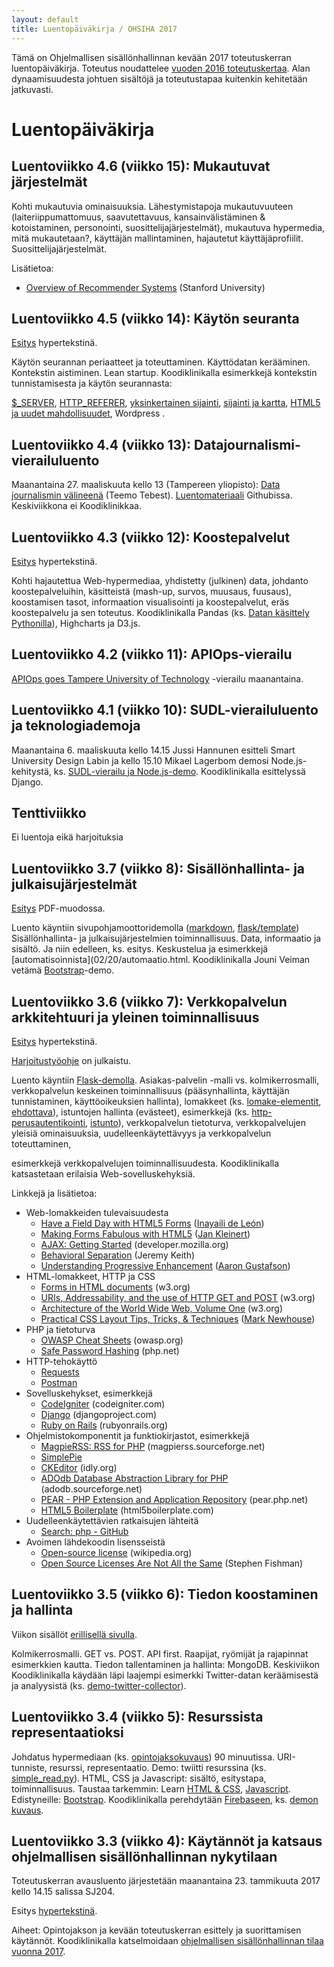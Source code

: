 ```yaml
---
layout: default
title: Luentopäiväkirja / OHSIHA 2017
---
```


Tämä on Ohjelmallisen sisällönhallinnan kevään 2017 toteutuskerran luentopäiväkirja.
Toteutus noudattelee [vuoden 2016 toteutuskertaa](https://iislab.ee.tut.fi/piiri/ohjelmallinen-sis%C3%A4ll%C3%B6nhallinta-2016/wiki/luentop%C3%A4iv%C3%A4kirja).
Alan dynaamisuudesta johtuen sisältöjä ja toteutustapaa kuitenkin kehitetään jatkuvasti.

# Luentopäiväkirja

<!-- Tulossa: -->

<!-- * perjantaina 17. helmikuuta: [Vaali- ja Wikidatahackathon](https://ohsiha.github.io/2017/02/06/Vaali-ja-Wikidata-hackathon)  -->

## Luentoviikko 4.6 (viikko 15): Mukautuvat järjestelmät

 Kohti mukautuvia ominaisuuksia. Lähestymistapoja mukautuvuuteen (laiteriippumattomuus, saavutettavuus, kansainvälistäminen &amp; kotoistaminen, personointi, suosittelijajärjestelmät), mukautuva hypermedia, mitä mukautetaan?, käyttäjän mallintaminen, hajautetut käyttäjäprofiilit. Suosittelijajärjestelmät.

Lisätietoa:

* [Overview of Recommender Systems](http://bit.ly/2ohLA02) (Stanford University)


## Luentoviikko 4.5 (viikko 14): Käytön seuranta

[Esitys](luento/45/esitys.html) hypertekstinä.

Käytön seurannan periaatteet ja toteuttaminen. Käyttödatan kerääminen. Kontekstin aistiminen. Lean startup. Koodiklinikalla esimerkkejä kontekstin tunnistamisesta ja käytön seurannasta:
<!-- <a href="http://matriisi.ee.tut.fi/hmopetus/ohsiha/2014/pruju/09/esitys.php#(9)">luentokalvot</a>,  -->
[$_SERVER](http://matriisi.ee.tut.fi/hmopetus/hm-ohj/2007/demo/jakelukonteksti/http-request-details.php),
[HTTP_REFERER](http://stackoverflow.com/questions/12369615/serverhttp-referer-missing),
[yksinkertainen sijainti](),
[sijainti ja kartta](http://matriisi.ee.tut.fi/hmopetus/hm-ohj/2013/demo/sijainti/esimerkki.html),
[HTML5 ja uudet mahdollisuudet](http://blog.teamtreehouse.com/exploring-javascript-device-apis),
Wordpress .

## Luentoviikko 4.4 (viikko 13): Datajournalismi-vierailuluento

Maanantaina 27. maaliskuuta kello 13 (Tampereen yliopisto):
[Data journalismin välineenä](http://www.tut.fi/fi/tietoa-yliopistosta/uutiset-ja-tapahtumat/tapahtumat/ansioitunut-tekija-kertoo-data-journalismin-tyovalineena-x200590) (Teemo Tebest). [Luentomateriaali](https://github.com/teelmo/presentations/tree/master/2017/2017-03-27-Tampereen%20Yliopisto) Githubissa.
Keskiviikkona ei Koodiklinikkaa.

## Luentoviikko 4.3 (viikko 12): Koostepalvelut

[Esitys](luento/43/esitys.html) hypertekstinä.

Kohti hajautettua Web-hypermediaa, yhdistetty (julkinen) data, johdanto koostepalveluihin, käsitteistä (mash-up, survos, muusaus, fuusaus), koostamisen tasot, informaation visualisointi ja koostepalvelut, eräs koostepalvelu ja sen toteutus.
Koodiklinikalla Pandas (ks. [Datan käsittely Pythonilla](http://matriisi.ee.tut.fi/~huhtis/esitys/2014/03-edutech-python-data/#/)), Highcharts ja D3.js.

## Luentoviikko 4.2 (viikko 11): APIOps-vierailu

[APIOps goes Tampere University of Technology](https://www.meetup.com/APIOps-Tampere/events/237342343/) -vierailu maanantaina.

## Luentoviikko 4.1 (viikko 10): SUDL-vierailuluento ja teknologiademoja

Maanantaina 6. maaliskuuta kello 14.15 Jussi Hannunen esitteli Smart University Design Labin ja kello 15.10 Mikael Lagerbom demosi Node.js-kehitystä, ks. [SUDL-vierailu ja Node.js-demo](https://ohsiha.github.io/2017/02/28/sudl-ja-nodejs.html). Koodiklinikalla esittelyssä Django.

## Tenttiviikko

Ei luentoja eikä harjoituksia

## Luentoviikko 3.7 (viikko 8):  Sisällönhallinta- ja julkaisujärjestelmät

[Esitys](luento/37/esitys.pdf) PDF-muodossa.

Luento käyntiin sivupohjamoottoridemolla ([markdown](https://github.com/jukkahuhtamaki/pcm-demo/tree/master/markdown), [flask/template](https://github.com/jukkahuhtamaki/pcm-demo/blob/master/flask/templates/visualize.html))  
Sisällönhallinta- ja julkaisujärjestelmien toiminnallisuus.
Data, informaatio ja sisältö.
Ja niin edelleen, ks. esitys.
Keskustelua ja esimerkkejä [automatisoinnista](02/20/automaatio.html.
Koodiklinikalla Jouni Veiman vetämä [Bootstrap](http://getbootstrap.com/)-demo.

## Luentoviikko 3.6 (viikko 7): Verkkopalvelun arkkitehtuuri ja yleinen toiminnallisuus

[Esitys](luento/36/esitys.html) hypertekstinä.

[Harjoitustyöohje](harjoitustyo) on julkaistu.

Luento käyntiin [Flask-demolla](https://github.com/jukkahuhtamaki/pcm-demo/tree/master/flask).
Asiakas-palvelin -malli vs. kolmikerrosmalli,
verkkopalvelun keskeinen toiminnallisuus (pääsynhallinta, käyttäjän tunnistaminen, käyttöoikeuksien hallinta),
lomakkeet (ks. [lomake-elementit](http://matriisi.ee.tut.fi/hmopetus/hm-ohj/2012/demo/html-lomakkeet/lomake-elementit.html),
[ehdottava](http://matriisi.ee.tut.fi/hmopetus/ohsiha/2014/demo/lomake/ehdottava.html)),
istuntojen hallinta (evästeet),
esimerkkejä (ks. [http-perusautentikointi](http://matriisi.ee.tut.fi/hmopetus/ohsiha/2015/demo/verkkopalveluarkkitehtuuri/http-perusautentikointi.php),
[istunto](http://matriisi.ee.tut.fi/hmopetus/ohsiha/2015/demo/verkkopalveluarkkitehtuuri/istunto.php)),
verkkopalvelun tietoturva,
verkkopalvelujen yleisiä ominaisuuksia,
uudelleenkäytettävyys ja verkkopalvelun toteuttaminen,
<!-- katsaus <a href="https://fi.wordpress.org/">Wordpress</a>-järjestelmään (ks. <a href="http://codex.wordpress.org/Installing_WordPress_Locally_on_Your_Mac_With_MAMP">asennusohje</a>, <a href="http://codex.wordpress.org/The_Loop">The Loop</a>),
 -->
esimerkkejä verkkopalvelujen toiminnallisuudesta.
Koodiklinikalla katsastetaan erilaisia Web-sovelluskehyksiä.  
<!-- <a href="https://iislab.ee.tut.fi/piiri/ohjelmallinen-sis%C3%A4ll%C3%B6nhallinta-2016/blog/nodejs-demo-2522016">Node.js-demo</a>. </p>-->

Linkkejä ja lisätietoa:

<ul>
<li>Web-lomakkeiden tulevaisuudesta
<ul>
<li><a class="ext" href="http://24ways.org/2009/have-a-field-day-with-html5-forms" rel="bookmark" target="_blank">Have a Field Day with HTML5 Forms</a> (<a class="ext" href="http://yaili.com/" target="_blank">Inayaili de León</a>)</li>
<li><a class="ext" href="http://www.html5rocks.com/en/tutorials/forms/html5forms/" target="_blank">Making Forms Fabulous with HTML5</a> (<a class="ext" href="http://www.html5rocks.com/profiles/#%21/jankleinert" target="_blank">Jan Kleinert</a>)</li>
<li><a class="ext" href="https://developer.mozilla.org/en/AJAX/Getting_Started" target="_blank">AJAX: Getting Started</a> (developer.mozilla.org)</li>
<li><a class="ext" href="http://www.alistapart.com/articles/behavioralseparation" target="_blank">Behavioral Separation</a> (Jeremy Keith)</li>
<li><a class="ext" href="http://www.alistapart.com/articles/understandingprogressiveenhancement" target="_blank">Understanding Progressive Enhancement</a> (<a class="ext" href="http://www.alistapart.com/authors/g/aarongustafson" target="_blank">Aaron Gustafson</a>)</li>
</ul>
</li>
<li>HTML-lomakkeet, HTTP ja CSS
<ul>
<li><a class="ext" href="http://www.w3.org/TR/html4/interact/forms.html" target="_blank">Forms in HTML documents</a> (w3.org)</li>
<li><a class="ext" href="http://www.w3.org/2001/tag/doc/whenToUseGet.html" target="_blank">URIs, Addressability, and the use of HTTP GET and POST</a> (w3.org)</li>
<li><a class="ext" href="http://www.w3.org/TR/webarch/" target="_blank">Architecture of the World Wide Web, Volume One</a> (w3.org)</li>
<li><a class="ext" href="http://www.alistapart.com/articles/practicalcss" target="_blank">Practical CSS Layout Tips, Tricks, &amp; Techniques</a> (<a class="ext" href="http://www.alistapart.com/authors/n/marknewhouse" target="_blank">Mark Newhouse</a>)</li>
</ul>
</li>
<li>PHP ja tietoturva
<ul>
<li><a class="ext" href="https://www.owasp.org/index.php/Cheat_Sheets" target="_blank">OWASP Cheat Sheets</a> (owasp.org)</li>
<li><a class="ext" href="http://php.net/manual/en/faq.passwords.php" target="_blank">Safe Password Hashing</a> (php.net)</li>
</ul>
</li>
<li>HTTP-tehokäyttö
<ul>
<li><a href="http://docs.python-requests.org/en/master/">Requests</a></li>
<li><a href="https://chrome.google.com/webstore/detail/postman/">Postman</a> </li>
</ul>
</li>
<li>Sovelluskehykset, esimerkkejä
<ul>
<li><a class="ext" href="http://codeigniter.com/" target="_blank">CodeIgniter</a> <span>(codeigniter.com)</span></li>
<li><a class="ext" href="http://www.djangoproject.com/" target="_blank">Django</a> (djangoproject.com)</li>
<li><a class="ext" href="http://www.rubyonrails.org/" target="_blank">Ruby on Rails</a> (rubyonrails.org)</li>
</ul>
</li>
<li>Ohjelmistokomponentit ja funktiokirjastot, esimerkkejä
<ul>
<li><a class="ext" href="http://magpierss.sourceforge.net/" target="_blank">MagpieRSS: RSS for PHP</a> (magpierss.sourceforge.net)</li>
<li><a class="ext" href="http://simplepie.org/" target="_blank">SimplePie</a></li>
<li><a class="ext" href="http://ckeditor.com/" target="_blank">CKEditor</a> (idly.org)</li>
<li><a class="ext" href="http://adodb.sourceforge.net/" target="_blank">ADOdb Database Abstraction Library for PHP</a> (adodb.sourceforge.net)</li>
<li><a class="ext" href="http://pear.php.net/" target="_blank">PEAR - PHP Extension and Application Repository</a> (pear.php.net)</li>
<li><a class="ext" href="http://html5boilerplate.com/" target="_blank">HTML5 Boilerplate</a> (html5boilerplate.com)</li>
</ul>
</li>
<li>Uudelleenkäytettävien ratkaisujen lähteitä
<ul>
<li><a class="ext" href="https://github.com/search?q=php&amp;type=Everything&amp;repo=&amp;langOverride=&amp;start_value=1" target="_blank">Search: php - GitHub</a></li>
</ul>
</li>
<li>Avoimen lähdekoodin lisensseistä
<ul>
<li><a class="ext" href="http://en.wikipedia.org/wiki/Open-source_license" target="_blank">Open-source license</a> (wikipedia.org)</li>
<li><a class="ext" href="http://www.onlamp.com/pub/a/onlamp/2004/11/18/licenses.html" target="_blank">Open Source Licenses Are Not All the Same</a> (Stephen Fishman)</li>
</ul>
</li>
</ul>

## Luentoviikko 3.5 (viikko 6): Tiedon koostaminen ja hallinta

Viikon sisällöt [erillisellä sivulla](02/06/Tiedon-koostaminen-ja-hallinta).

Kolmikerrosmalli. GET vs. POST. API first. Raapijat, ryömijät ja rajapinnat esimerkkien kautta. Tiedon tallentaminen ja hallinta: MongoDB. Keskiviikon Koodiklinikalla käydään läpi laajempi esimerkki Twitter-datan keräämisestä ja analyysistä (ks. [demo-twitter-collector](https://github.com/jukkahuhtamaki/demo-twitter-collector)).

## Luentoviikko 3.4 (viikko 5): Resurssista representaatioksi

Johdatus hypermediaan (ks. [opintojaksokuvaus](http://www.tut.fi/wwwoppaat/opas2015-2016/perus/laitokset/Matematiikka/MAT-80000.html)) 90 minuutissa. URI-tunniste, resurssi, representaatio.
Demo: twiitti resurssina (ks. [simple_read.py](https://github.com/jukkahuhtamaki/pcm-demo/blob/master/twitter-api/simple_read.py)).
HTML, CSS ja Javascript: sisältö, esitystapa, toiminnallisuus.
Taustaa tarkemmin: Learn [HTML &amp; CSS](https://www.codecademy.com/learn/web), [Javascript](https://www.codecademy.com/learn/javascript).
Edistyneille: [Bootstrap](http://getbootstrap.com/).
Koodiklinikalla perehdytään [Firebaseen](https://firebase.google.com/), ks. [demon kuvaus](https://github.com/piehei/ohsiha-firebase-demo).

## Luentoviikko 3.3 (viikko 4): Käytännöt ja katsaus ohjelmallisen sisällönhallinnan nykytilaan

Toteutuskerran avausluento järjestetään maanantaina 23. tammikuuta 2017 kello 14.15 salissa SJ204.

Esitys [hypertekstinä](luento/01/esitys).

Aiheet: Opintojakson ja kevään toteutuskerran esittely ja suorittamisen käytännöt. Koodiklinikalla katselmoidaan  [ohjelmallisen sisällönhallinnan tilaa vuonna 2017](01/25/OHSIHA-vuonna-2017).
